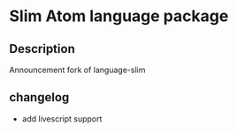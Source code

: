 # Slim Atom language package

## Description

Announcement fork of language-slim

## changelog

- add livescript support
